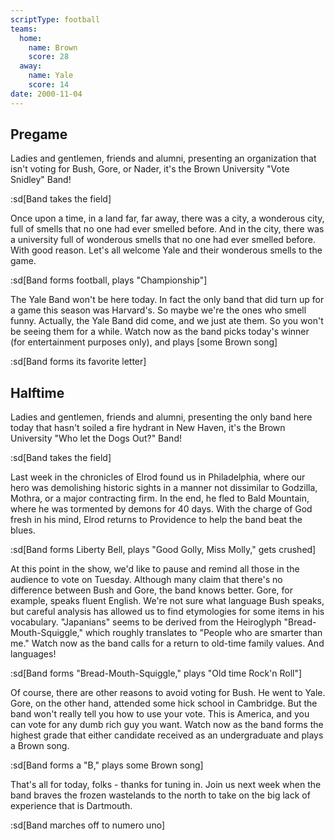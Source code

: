 ```yaml
---
scriptType: football
teams:
  home:
    name: Brown
    score: 28
  away:
    name: Yale
    score: 14
date: 2000-11-04
---
```


## Pregame

Ladies and gentlemen, friends and alumni, presenting an organization that isn't voting for Bush, Gore, or Nader, it's the Brown University "Vote Snidley" Band!

:sd[Band takes the field]

Once upon a time, in a land far, far away, there was a city, a wonderous city, full of smells that no one had ever smelled before. And in the city, there was a university full of wonderous smells that no one had ever smelled before. With good reason. Let's all welcome Yale and their wonderous smells to the game.

:sd[Band forms football, plays "Championship"]

The Yale Band won't be here today. In fact the only band that did turn up for a game this season was Harvard's. So maybe we're the ones who smell funny. Actually, the Yale Band did come, and we just ate them. So you won't be seeing them for a while. Watch now as the band picks today's winner (for entertainment purposes only), and plays [some Brown song]

:sd[Band forms its favorite letter]

## Halftime

Ladies and gentlemen, friends and alumni, presenting the only band here today that hasn't soiled a fire hydrant in New Haven, it's the Brown University "Who let the Dogs Out?" Band!

:sd[Band takes the field]

Last week in the chronicles of Elrod found us in Philadelphia, where our hero was demolishing historic sights in a manner not dissimilar to Godzilla, Mothra, or a major contracting firm. In the end, he fled to Bald Mountain, where he was tormented by demons for 40 days. With the charge of God fresh in his mind, Elrod returns to Providence to help the band beat the blues.

:sd[Band forms Liberty Bell, plays "Good Golly, Miss Molly," gets crushed]

At this point in the show, we'd like to pause and remind all those in the audience to vote on Tuesday. Although many claim that there's no difference between Bush and Gore, the band knows better. Gore, for example, speaks fluent English. We're not sure what language Bush speaks, but careful analysis has allowed us to find etymologies for some items in his vocabulary. "Japanians" seems to be derived from the Heiroglyph "Bread-Mouth-Squiggle," which roughly translates to "People who are smarter than me." Watch now as the band calls for a return to old-time family values. And languages!

:sd[Band forms "Bread-Mouth-Squiggle," plays "Old time Rock'n Roll"]

Of course, there are other reasons to avoid voting for Bush. He went to Yale. Gore, on the other hand, attended some hick school in Cambridge. But the band won't really tell you how to use your vote. This is America, and you can vote for any dumb rich guy you want. Watch now as the band forms the highest grade that either candidate received as an undergraduate and plays a Brown song.

:sd[Band forms a "B," plays some Brown song]

That's all for today, folks - thanks for tuning in. Join us next week when the band braves the frozen wastelands to the north to take on the big lack of experience that is Dartmouth.

:sd[Band marches off to numero uno]
